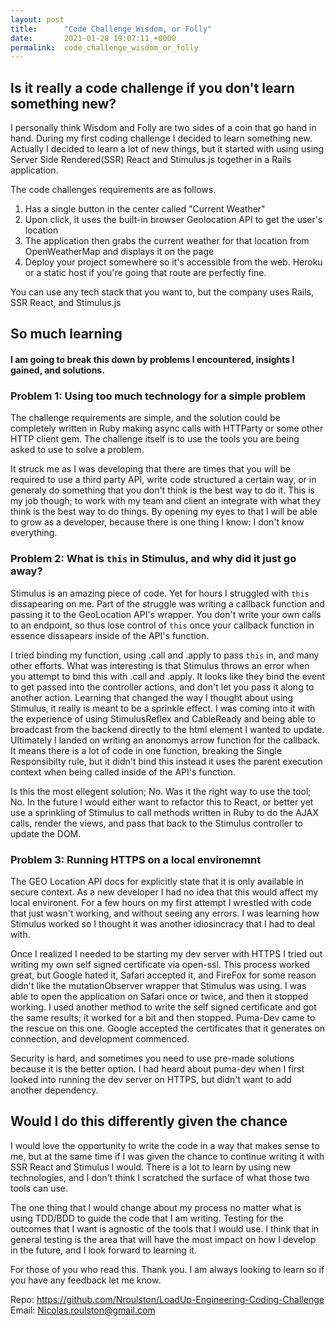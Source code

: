 ```yaml
---
layout: post
title:      "Code Challenge Wisdom, or Folly"
date:       2021-01-28 19:07:11 +0000
permalink:  code_challenge_wisdom_or_folly
---
```



## Is it really a code challenge if you don't learn something new? 

I personally think Wisdom and Folly are two sides of a coin that go hand in hand. During my first coding challenge I decided to learn something new. Actually I decided to learn a lot of new things, but it started with using using Server Side Rendered(SSR) React and Stimulus.js together in a Rails application. 

The code challenges requirements are as follows.

1. Has a single button in the center called "Current Weather"
2.  Upon click, it uses the built-in browser Geolocation API to get the user's location
3.  The application then grabs the current weather for that location from OpenWeatherMap and displays it on the page
4.  Deploy your project somewhere so it's accessible from the web. Heroku or a static host if you're going that route are perfectly fine.

You can use any tech stack that you want to, but the company uses Rails, SSR React, and Stimulus.js

## So much learning
#### I am going to break this down by problems I encountered, insights I gained, and solutions.

### Problem 1: Using too much technology for a simple problem

The challenge requirements are simple, and the solution could be completely written in Ruby making async calls with HTTParty or some other HTTP client gem. The challenge itself is to use the tools you are being asked to use to solve a problem.

It struck me as I was developing that there are times that you will be required to use a third party API,  write code structured a certain way, or in generaly do something that you don't think is the best way to do it. This is my job though; to work with my team and client an integrate with what they think is the best way to do things. By opening my eyes to that I will be able to grow as a developer, because there is one thing I know: I don't know everything. 

### Problem 2: What is `this` in Stimulus, and why did it just go away?

Stimulus is an amazing piece of code. Yet for hours I struggled with `this` dissapearing on me. Part of the struggle was writing a callback function and passing it to the GeoLocation API's wrapper. You don't write your own calls to an endpoint, so thus lose control of `this` once your callback function in essence dissapears inside of the API's function. 

I tried binding my function, using .call and .apply to pass `this` in, and many other efforts. What was interesting is that Stimulus throws an error when you attempt to bind this with .call and .apply. It looks like they bind the event to get passed into the controller actions, and don't let you pass it along to another action. Learning that changed the way I thought about using Stimulus, it really is meant to be a sprinkle effect. I was coming into it with the experience of using StimulusReflex and CableReady and being able to broadcast from the backend directly to the html element I wanted to update. Ultimately I landed on writing an anonomys arrow function for the callback. It means there is a lot of code in one function, breaking the Single Responsibilty rule, but it didn't bind this instead it uses the parent execution context when being called inside of the API's function. 

Is this the most ellegent solution; No. Was it the right way to use the tool; No. In the future I would either want to refactor this to React, or better yet use a sprinkling of Stimulus to call methods written in Ruby to do the AJAX calls, render the views, and pass that back to the Stimulus controller to update the DOM. 

### Problem 3: Running HTTPS on a local environemnt

The  GEO Location API docs for explicitly state that it is only available in secure context. As a new developer I had no idea that this would affect my local environent. For a few hours on my first attempt I wrestled with code that just wasn't working, and without seeing any errors. I was learning how Stimulus worked so I thought it was another idiosincracy that I had to deal with. 

Once I realized I needed to be starting my dev server with HTTPS I tried out writing my own self signed certificate via open-ssl. This process worked great, but Google hated it, Safari accepted it, and FireFox for some reason didn't like the mutationObserver wrapper that Stimulus was using. I was able to open the application on Safari once or twice, and then it stopped working. I used another method to write the self signed certificate and got the same results; it worked for a bit and then stopped. Puma-Dev came to the rescue on this one. Google accepted the certificates that it generates on connection, and development commenced. 

Security is hard, and sometimes you need to use pre-made solutions because it is the better option. I had heard about puma-dev when I first looked into running the dev server on HTTPS, but didn't want to add another dependency. 

## Would I do this differently given the chance
I would love the opportunity to write the code in a way that makes sense to me, but at the same time if I was given the chance to continue writing it with SSR React and Stimulus I would. There is a lot to learn by using new technologies, and I don't think I scratched the surface of what those two tools can use. 

The one thing that I would change about my process no matter what is using TDD/BDD to guide the code that I am writing. Testing for the outcomes that I want is agnostic of the tools that I would use. I think that in general testing is the area that will have the most impact on how I develop in the future, and I look forward to learning it.

For those of you who read this. Thank you. I am always looking to learn so if you have any feedback let me know.

Repo: https://github.com/Nroulston/LoadUp-Engineering-Coding-Challenge
Email: Nicolas.roulston@gmail.com






